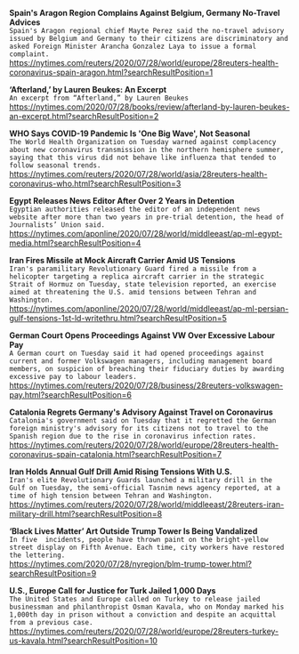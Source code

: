 **Spain's Aragon Region Complains Against Belgium, Germany No-Travel Advices**\
`Spain's Aragon regional chief Mayte Perez said the no-travel advisory issued by Belgium and Germany to their citizens are discriminatory and asked Foreign Minister Arancha Gonzalez Laya to issue a formal complaint.`\
https://nytimes.com/reuters/2020/07/28/world/europe/28reuters-health-coronavirus-spain-aragon.html?searchResultPosition=1

**‘Afterland,’ by Lauren Beukes: An Excerpt**\
`An excerpt from “Afterland,” by Lauren Beukes`\
https://nytimes.com/2020/07/28/books/review/afterland-by-lauren-beukes-an-excerpt.html?searchResultPosition=2

**WHO Says COVID-19 Pandemic Is 'One Big Wave', Not Seasonal**\
`The World Health Organization on Tuesday warned against complacency about new coronavirus transmission in the northern hemisphere summer, saying that this virus did not behave like influenza that tended to follow seasonal trends.   `\
https://nytimes.com/reuters/2020/07/28/world/asia/28reuters-health-coronavirus-who.html?searchResultPosition=3

**Egypt Releases News Editor After Over 2 Years in Detention**\
`Egyptian authorities released the editor of an independent news website after more than two years in pre-trial detention, the head of Journalists’ Union said.`\
https://nytimes.com/aponline/2020/07/28/world/middleeast/ap-ml-egypt-media.html?searchResultPosition=4

**Iran Fires Missile at Mock Aircraft Carrier Amid US Tensions**\
`Iran's paramilitary Revolutionary Guard fired a missile from a helicopter targeting a replica aircraft carrier in the strategic Strait of Hormuz on Tuesday, state television reported, an exercise aimed at threatening the U.S. amid tensions between Tehran and Washington. `\
https://nytimes.com/aponline/2020/07/28/world/middleeast/ap-ml-persian-gulf-tensions-1st-ld-writethru.html?searchResultPosition=5

**German Court Opens Proceedings Against VW Over Excessive Labour Pay**\
`A German court on Tuesday said it had opened proceedings against current and former Volkswagen managers, including management board members, on suspicion of breaching their fiduciary duties by awarding excessive pay to labour leaders.`\
https://nytimes.com/reuters/2020/07/28/business/28reuters-volkswagen-pay.html?searchResultPosition=6

**Catalonia Regrets Germany's Advisory Against Travel on Coronavirus**\
`Catalonia's government said on Tuesday that it regretted the German foreign ministry's advisory for its citizens not to travel to the Spanish region due to the rise in coronavirus infection rates. `\
https://nytimes.com/reuters/2020/07/28/world/europe/28reuters-health-coronavirus-spain-catalonia.html?searchResultPosition=7

**Iran Holds Annual Gulf Drill Amid Rising Tensions With U.S.**\
`Iran's elite Revolutionary Guards launched a military drill in the Gulf on Tuesday, the semi-official Tasnim news agency reported, at a time of high tension between Tehran and Washington.`\
https://nytimes.com/reuters/2020/07/28/world/middleeast/28reuters-iran-military-drill.html?searchResultPosition=8

**‘Black Lives Matter’ Art Outside Trump Tower Is Being Vandalized**\
`In five  incidents, people have thrown paint on the bright-yellow street display on Fifth Avenue. Each time, city workers have restored the lettering.`\
https://nytimes.com/2020/07/28/nyregion/blm-trump-tower.html?searchResultPosition=9

**U.S., Europe Call for Justice for Turk Jailed 1,000 Days**\
`The United States and Europe called on Turkey to release jailed businessman and philanthropist Osman Kavala, who on Monday marked his 1,000th day in prison without a conviction and despite an acquittal from a previous case. `\
https://nytimes.com/reuters/2020/07/28/world/europe/28reuters-turkey-us-kavala.html?searchResultPosition=10

